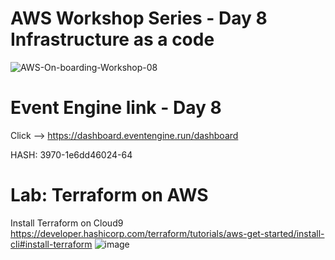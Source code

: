 # AWS Workshop Series - Day 8 Infrastructure as a code
![AWS-On-boarding-Workshop-08](https://user-images.githubusercontent.com/58282807/198890352-e76601c2-5938-464d-9b4b-748aea566575.jpg)


# Event Engine link - Day 8
Click --> https://dashboard.eventengine.run/dashboard

HASH: 3970-1e6dd46024-64

# Lab: Terraform on AWS

Install Terraform on Cloud9
https://developer.hashicorp.com/terraform/tutorials/aws-get-started/install-cli#install-terraform
![image](https://user-images.githubusercontent.com/58282807/200900338-ab0a3c10-d13f-41ae-9644-5ca4d53d0874.png)
